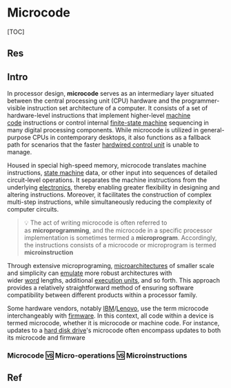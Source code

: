 # Microcode

[TOC]



## Res


## Intro
In processor design, **microcode** serves as an intermediary layer situated between the central processing unit (CPU) hardware and the programmer-visible instruction set architecture of a computer. It consists of a set of hardware-level instructions that implement higher-level [machine code](https://en.wikipedia.org/wiki/Machine_code "Machine code") instructions or control internal [finite-state machine](https://en.wikipedia.org/wiki/Finite-state_machine "Finite-state machine") sequencing in many digital processing components. While microcode is utilized in general-purpose CPUs in contemporary desktops, it also functions as a fallback path for scenarios that the faster [hardwired control unit](https://en.wikipedia.org/wiki/Hardwired_control_unit "Hardwired control unit") is unable to manage.

Housed in special high-speed memory, microcode translates machine instructions, [state machine](https://en.wikipedia.org/wiki/State_machine "State machine") data, or other input into sequences of detailed circuit-level operations. It separates the machine instructions from the underlying [electronics](https://en.wikipedia.org/wiki/Electronics "Electronics"), thereby enabling greater flexibility in designing and altering instructions. Moreover, it facilitates the construction of complex multi-step instructions, while simultaneously reducing the complexity of computer circuits. 

> 💡 
> The act of writing microcode is often referred to as **microprogramming**, and the microcode in a specific processor implementation is sometimes termed a **microprogram**.
> Accordingly, the instructions consists of a microcode or microprogram is termed **microinstruction**

Through extensive microprograming, [microarchitectures](https://en.wikipedia.org/wiki/Microarchitecture "Microarchitecture") of smaller scale and simplicity can [emulate](https://en.wikipedia.org/wiki/Emulator "Emulator") more robust architectures with wider [word](https://en.wikipedia.org/wiki/Word_(computer_architecture) "Word (computer architecture)") lengths, additional [execution units](https://en.wikipedia.org/wiki/Execution_unit "Execution unit"), and so forth. This approach provides a relatively straightforward method of ensuring software compatibility between different products within a processor family.

Some hardware vendors, notably [IBM](https://en.wikipedia.org/wiki/IBM "IBM")/[Lenovo](https://en.wikipedia.org/wiki/Lenovo "Lenovo"), use the term microcode interchangeably with [firmware](https://en.wikipedia.org/wiki/Firmware "Firmware"). In this context, all code within a device is termed microcode, whether it is microcode or machine code. For instance, updates to a [hard disk drive](https://en.wikipedia.org/wiki/Hard_disk_drive "Hard disk drive")'s microcode often encompass updates to both its microcode and firmware


### Microcode 🆚 Micro-operations 🆚 Microinstructions



## Ref
[Microcode | Wikipedia]: https://en.wikipedia.org/wiki/Microcode


